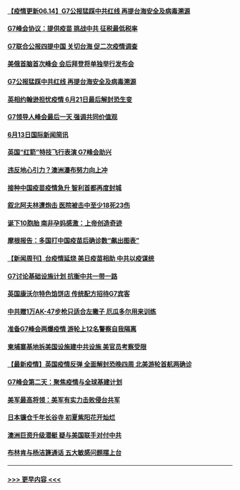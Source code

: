 #### [【疫情更新06.14】G7公报猛踩中共红线 再提台海安全及病毒溯源](../pages/prog202/a103133785.md?t=06141002) 
#### [G7峰会协议：提供疫苗 挑战中共 征税最低税率](../pages/prog202/a103142035.md?t=06141002) 
#### [G7联合公报四提中国 关切台海 促二次疫情调查](../pages/prog202/a103142003.md?t=06141002) 
#### [美俄首脑首次峰会 会后拜登将单独举行发布会](../pages/prog202/a103141999.md?t=06141002) 
#### [G7公报猛踩中共红线 再提台海安全及病毒溯源](../pages/prog202/a103141984.md?t=06141002) 
#### [英相约翰逊担忧疫情 6月21日最后解封恐生变](../pages/prog202/a103141990.md?t=06141002) 
#### [G7领导人峰会最后一天 强调共同价值观](../pages/prog202/a103141887.md?t=06141002) 
#### [6月13日国际新闻简讯](../pages/prog202/a103141877.md?t=06141002) 
#### [英国“红箭”特技飞行表演  G7峰会助兴](../pages/prog202/a103141837.md?t=06141002) 
#### [违反地心引力？澳洲瀑布努力向上冲](../pages/prog202/a103141757.md?t=06141002) 
#### [接种中国疫苗疫情急升 智利首都再度封城](../pages/prog202/a103141672.md?t=06141002) 
#### [叙北阿夫林遭炮击 医院被击中至少18死23伤](../pages/prog202/a103141686.md?t=06141002) 
#### [诞下10胞胎 南非孕妈感激：上帝创造奇迹](../pages/prog202/a103141117.md?t=06141002) 
#### [摩根报告：多国打中国疫苗后确诊数“飙出图表”](../pages/prog202/a103141517.md?t=06141002) 
#### [【新闻周刊】台疫情延烧 美日疫苗相助 中共以疫谋统](../pages/prog202/a103141484.md?t=06141002) 
#### [G7讨论基础设施计划 抗衡中共一带一路](../pages/prog202/a103141462.md?t=06141002) 
#### [英国康沃尔特色馅饼店 传统配方招待G7宾客](../pages/prog202/a103141410.md?t=06141002) 
#### [中共赠1万AK-47步枪只适合左撇子 厄瓜多尔用来训练](../pages/prog202/a103141393.md?t=06141002) 
#### [准备G7峰会两爆疫情 游轮上12名警察自我隔离](../pages/prog202/a103141251.md?t=06141002) 
#### [柬埔寨基地拆美国设施建中共设施 美官员考察受限](../pages/prog202/a103141258.md?t=06141002) 
#### [【最新疫情】英国疫情反弹 全面解封恐晚四周 北美游轮首航两确诊](../pages/prog202/a103141346.md?t=06141002) 
#### [G7峰会第二天：聚焦疫情与全球基建计划](../pages/prog202/a103141319.md?t=06141002) 
#### [美军最高将领：美军有实力击败侵台共军](../pages/prog202/a103141288.md?t=06141002) 
#### [日本镰仓千年长谷寺 初夏紫阳花开灿烂](../pages/prog202/a103141275.md?t=06141002) 
#### [澳洲巨资升级潜艇 疑与美国联手对付中共](../pages/prog202/a103141127.md?t=06141002) 
#### [布林肯与杨洁篪通话 五大敏感问题摆上台](../pages/prog202/a103141077.md?t=06141002) 

----
#### [ >>> 更早内容 <<< ](../indexes/prog202-earlier.md)

